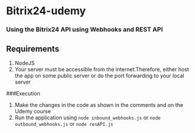 # Bitrix24-udemy
### Using the Bitrix24 API using Webhooks and REST API

## Requirements
1. NodeJS
2. Your server must be accessible from the internet.Therefore, either host the app on some public server or do the port forwarding to your local server

###Execution
1. Make the changes in the code as shown in the comments and on the Udemy course
2. Run the application using `node inbound_webhooks.js` or `node outbound_webhooks.js` or `node resAPI.js`
